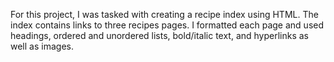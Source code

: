 For this project, I was tasked with creating a recipe index using HTML. The index contains links to three recipes pages. I formatted each page and used headings, ordered and unordered lists, bold/italic text, and hyperlinks as well as images.